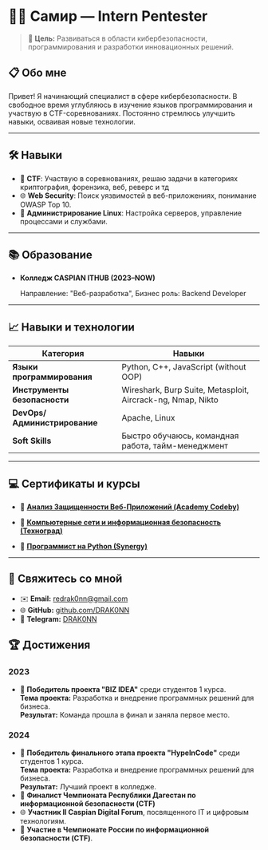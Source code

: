 # 👨‍💻 Самир — Intern Pentester

> 🎯 **Цель:** Развиваться в области кибербезопасности, программирования и разработки инновационных решений.

## 📋 **Обо мне**
Привет! Я начинающий специалист в сфере кибербезопасности. В свободное время углубляюсь в изучение языков программирования и участвую в CTF-соревнованиях. Постоянно стремлюсь улучшить навыки, осваивая новые технологии.

---

## 🛠️ **Навыки**
- 🎯 **CTF**: Участвую в соревнованиях, решаю задачи в категориях криптография, форензика, веб, реверс и тд
- 🌐 **Web Security**: Поиск уязвимостей в веб-приложениях, понимание OWASP Top 10.
- 📖 **Администрирование Linux**: Настройка серверов, управление процессами и службами.

---

## 📚 **Образование**
- **Колледж CASPIAN ITHUB  (2023–NOW)** 

  Направление: "Веб-разработка",
  Бизнес роль: Backend Developer

---
## 📈 **Навыки и технологии**
| Категория                    | Навыки                                             |
| ---------------------------- | -------------------------------------------------- |
| **Языки программирования**   | Python, C++, JavaScript (without OOP)              |
| **Инструменты безопасности** | Wireshark, Burp Suite, Metasploit, Aircrack-ng, Nmap, Nikto|
| **DevOps/Администрирование** | Apache, Linux                                      |
| **Soft Skills**              | Быстро обучаюсь, командная работа, тайм-менеджмент |

---

## 💻 Сертификаты и курсы

- 📜 [**Анализ Защищенности Веб-Приложений (Academy Codeby)**](https://github.com/DRAK0NN/DRAK0NN/blob/DRAK0NN-patch-1/Codeby.png)
  
- 📜 [**Компьютерные сети и информационная безопасность (Техноград)**](https://github.com/DRAK0NN/DRAK0NN/blob/photo-1/%D0%A1%D0%B5%D1%80%D1%82%D0%B8%D1%84%D0%B8%D0%BA%D0%B0%D1%82%20%D0%BE%20%D0%98%D0%91.png)

- 📜 [**Программист на Python (Synergy)**](https://github.com/DRAK0NN/DRAK0NN/blob/main/C%D0%B8%D0%BD%D0%B5%D1%80%D0%B3%D0%B8%D1%8F%20(Png).png)
---

## 🌟 **Свяжитесь со мной**
- ✉️ **Email:** redrak0nn@gmail.com
- 🌐 **GitHub:** [github.com/DRAK0NN](https://github.com/DRAK0NN)
- 📱 **Telegram:** [DRAK0NN](https://t.me/DRAK0NN)

## 🏆 **Достижения**
### 2023  
- 🥇 **Победитель проекта "BIZ IDEA"** среди студентов 1 курса.  
      **Тема проекта:** Разработка и внедрение программных решений для бизнеса.  
      **Результат:** Команда прошла в финал и заняла первое место.

### 2024  
- 🥇 **Победитель финального этапа проекта "HypeInCode"** среди студентов 1 курса.                                                 
      **Тема проекта:** Разработка и внедрение программных решений для бизнеса.  
      **Результат:** Лучший проект в колледже.
- 🎯 **Финалист Чемпионата Республики Дагестан по информационной безопасности (CTF)**
- 🌐 **Участник II Caspian Digital Forum**, посвященного IT и цифровым технологиям.  
- 🏅 **Участие в Чемпионате России по информационной безопасности (CTF)**.  
